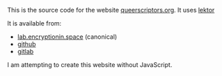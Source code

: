 This is the source code for the website [queerscriptors.org](https://queerscriptors.org). It uses [lektor](https://getlektor.com)

It is available from:  

- [lab.encryptionin.space](https://lab.encryptionin.space/Queerscriptors/Queerscriptors.org) (canonical)
- [github](https://github.com/queerscriptors/queerscriptors.org)
- [gitlab](https://gitlab.com/queerscriptors/queerscriptors.org)

I am attempting to create this website without JavaScript.
